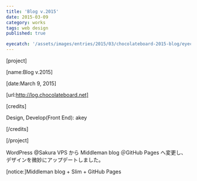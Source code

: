 ```yaml
---
title: 'Blog v.2015'
date: 2015-03-09
category: works
tags: web design
published: true

eyecatch: '/assets/images/entries/2015/03/chocolateboard-2015-blog/eyecatch.png'
---
```


[project]

[name:Blog v.2015]

[date:March 9, 2015]

[url:http://log.chocolateboard.net]

[credits]

Design, Develop(Front End): akey  

[/credits]

[/project]

WordPress @Sakura VPS から Middleman blog ＠GitHub Pages へ変更し、デザインを微妙にアップデートしました。

[notice:]Middleman blog + Slim + GitHub Pages
